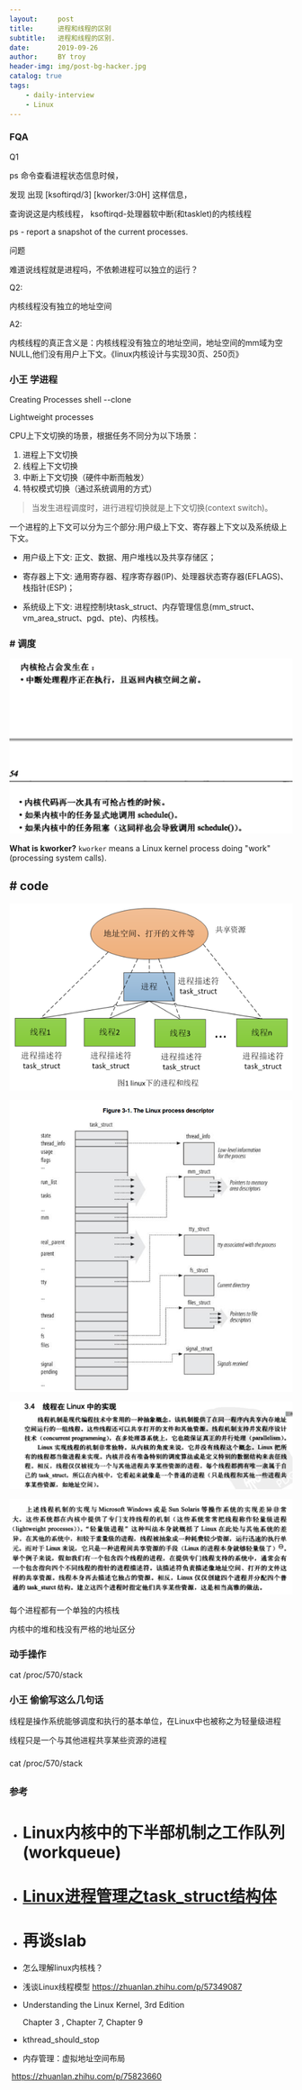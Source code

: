 ```yaml
---
layout:     post
title:      进程和线程的区别
subtitle:   进程和线程的区别.
date:       2019-09-26
author:     BY troy
header-img: img/post-bg-hacker.jpg
catalog: true
tags:
    - daily-interview
	- Linux
---
```




### FQA



Q1 

ps 命令查看进程状态信息时候，

发现 出现 [ksoftirqd/3]  [kworker/3:0H] 这样信息，

查询说这是内核线程， ksoftirqd-处理器软中断(和tasklet)的内核线程



ps - report a snapshot of the current processes.

问题

难道说线程就是进程吗，不依赖进程可以独立的运行？



Q2:

内核线程没有独立的地址空间

A2:

内核线程的真正含义是：内核线程没有独立的地址空间，地址空间的mm域为空NULL,他们没有用户上下文。《linux内核设计与实现30页、250页》



### 小王 学进程



Creating Processes  shell --clone



Lightweight processes 





CPU上下文切换的场景，根据任务不同分为以下场景：

1. 进程上下文切换
2. 线程上下文切换
3. 中断上下文切换（硬件中断而触发）
4. 特权模式切换（通过系统调用的方式）



> 当发生进程调度时，进行进程切换就是上下文切换(context switch)。





一个进程的上下文可以分为三个部分:用户级上下文、寄存器上下文以及系统级上下文。

- 用户级上下文: 正文、数据、用户堆栈以及共享存储区；



- 寄存器上下文: 通用寄存器、程序寄存器(IP)、处理器状态寄存器(EFLAGS)、栈指针(ESP)；



- 系统级上下文: 进程控制块task_struct、内存管理信息(mm_struct、vm_area_struct、pgd、pte)、内核栈。

###  # 调度

![1569578262769](../images/201909/1569578262769.png)



**What is kworker?** `kworker` means a Linux kernel process doing "work" (processing system calls). 





## # code

![img](../images/201909/20160331215845896-1569723301143)

![1569719969472](../images/201909/1569719969472.png)

![1569720627047](../images/201909/1569720627047.png)

![1569720580880](../images/201909/1569720580880.png)



每个进程都有一个单独的内核栈

内核中的堆和栈没有严格的地址区分



### 动手操作

cat  /proc/570/stack



### 小王 偷偷写这么几句话

线程是操作系统能够调度和执行的基本单位，在Linux中也被称之为轻量级进程

线程只是一个与其他进程共享某些资源的进程



###  

cat  /proc/570/stack









## 



### 参考

- # Linux内核中的下半部机制之工作队列(workqueue)

- # [Linux进程管理之task_struct结构体](https://www.cnblogs.com/zxc2man/p/6649771.html)

- # 再谈slab

- 怎么理解linux内核栈？

- 浅谈Linux线程模型 https://zhuanlan.zhihu.com/p/57349087

-  Understanding the Linux Kernel, 3rd Edition

   Chapter 3 , Chapter 7,   Chapter 9





- kthread_should_stop
- 内存管理：虚拟地址空间布局

​    https://zhuanlan.zhihu.com/p/75823660